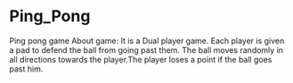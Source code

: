 # Ping_Pong
Ping pong game
About game:
          It is a Dual player game. Each player is given a pad to defend the ball from going past them. The ball moves randomly in all directions towards the player.The player loses a point if the ball goes past him.
